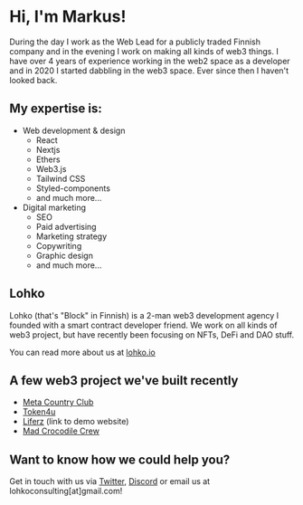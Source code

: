 # Hi, I'm Markus!

During the day I work as the Web Lead for a publicly traded Finnish company and in the evening I work on making all kinds of web3 things. I have over 4 years of experience working in the web2 space as a developer and in 2020 I started dabbling in the web3 space. Ever since then I haven't looked back.

## My expertise is:
* Web development & design
    * React
    * Nextjs
    * Ethers
    * Web3.js
    * Tailwind CSS
    * Styled-components
    * and much more...
* Digital marketing
    * SEO
    * Paid advertising
    * Marketing strategy
    * Copywriting
    * Graphic design
    * and much more...

## Lohko
Lohko (that's "Block" in Finnish) is a 2-man web3 development agency I founded with a smart contract developer friend. We work on all kinds of web3 project, but have recently been focusing on NFTs, DeFi and DAO stuff.

You can read more about us at [lohko.io](https://lohko.io)

## A few web3 project we've built recently
* [Meta Country Club](https://metacountryclub.io)
* [Token4u](https://token4u.io)
* [Liferz](https://liferz.vercel.app) (link to demo website)
* [Mad Crocodile Crew](https://madcrocodilecrew.io)

## Want to know how we could help you?
Get in touch with us via [Twitter](https://twitter.com/lohkoio), [Discord](https://discord.gg/WdCjFWZEZh) or email us at lohkoconsulting[at]gmail.com!
